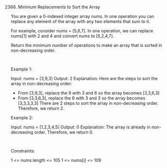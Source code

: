 2366. Minimum Replacements to Sort the Array

You are given a 0-indexed integer array nums. In one operation you can replace any element of the array with any two elements that sum to it.

For example, consider nums = [5,6,7]. In one operation, we can replace nums[1] with 2 and 4 and convert nums to [5,2,4,7].

Return the minimum number of operations to make an array that is sorted in non-decreasing order.

 

Example 1:

Input: nums = [3,9,3]
Output: 2
Explanation: Here are the steps to sort the array in non-decreasing order:
- From [3,9,3], replace the 9 with 3 and 6 so the array becomes [3,3,6,3]
- From [3,3,6,3], replace the 6 with 3 and 3 so the array becomes [3,3,3,3,3]
There are 2 steps to sort the array in non-decreasing order. Therefore, we return 2.



Example 2:

Input: nums = [1,2,3,4,5]
Output: 0
Explanation: The array is already in non-decreasing order. Therefore, we return 0. 


 

Constraints:

1 <= nums.length <= 105
1 <= nums[i] <= 109